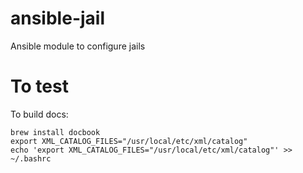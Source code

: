 # ansible-jail
Ansible module to configure jails

# To test
To build docs:

    brew install docbook
    export XML_CATALOG_FILES="/usr/local/etc/xml/catalog"
    echo 'export XML_CATALOG_FILES="/usr/local/etc/xml/catalog"' >> ~/.bashrc
